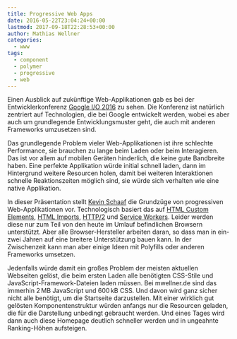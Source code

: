 ```yaml
---
title: Progressive Web Apps
date: 2016-05-22T23:04:24+00:00
lastmod: 2017-09-18T22:28:53+00:00
author: Mathias Wellner
categories:
  - www
tags:
  - component
  - polymer
  - progressive
  - web
---
```

Einen Ausblick auf zukünftige Web-Applikationen gab es bei der Entwicklerkonferenz <a href="https://events.google.com/io2016/" title="Google I/O 2016" target="_blank">Google I/O 2016</a> 
zu sehen. Die Konferenz ist natürlich zentriert auf Technologien, die bei Google entwickelt werden, wobei es aber auch um grundlegende Entwicklungsmuster geht, die auch mit anderen 
Frameworks umzusetzen sind. 

Das grundlegende Problem vieler Web-Applikationen ist ihre schlechte Performance, sie brauchen zu lange beim Laden oder beim Interagieren. Das ist vor allem auf mobilen 
Geräten hinderlich, die keine gute Bandbreite haben. Eine perfekte Applikation würde initial schnell laden, dann im Hintergrund weitere Resourcen holen, damit bei weiteren 
Interaktionen schnelle Reaktionszeiten möglich sind, sie würde sich verhalten wie eine native Applikation. 

In dieser Präsentation stellt <a href="https://twitter.com/kevinpschaaf" title="Kevin Schaaf (@kevinpschaaf) on twitter" target="_blank">Kevin Schaaf</a> 
die Grundzüge von progressiven Web-Applikationen vor. Technologisch basiert das auf 
<a href="https://developer.mozilla.org/en-US/docs/Web/Web_Components/Custom_Elements" title="Custom Elements" target="_blank">HTML Custom Elements</a>, 
<a href="https://developer.mozilla.org/en-US/docs/Web/Web_Components/HTML_Imports" title="HTML Imports" target="_blank">HTML Imports</a>, 
<a href="https://en.wikipedia.org/wiki/HTTP/2" title="HTTP/2" target="_blank">HTTP/2</a> und 
<a href="https://developer.mozilla.org/de/docs/Web/API/Service_Worker_API" title="Service Worker API" target="_blank">Service Workers</a>. 
Leider werden diese nur zum Teil von den heute im Umlauf befindlichen Browsern unterstützt. Aber alle Browser-Hersteller arbeiten daran, so 
dass man in ein-zwei Jahren auf eine breitere Unterstützung bauen kann. In der Zwischenzeit kann man aber einige Ideen mit Polyfills oder anderen Frameworks umsetzen. 

Jedenfalls würde damit ein großes Problem der meisten aktuellen Webseiten gelöst, die beim ersten Laden alle benötigten CSS-Stile und JavaScript-Framework-Dateien 
laden müssen. Bei mwellner.de sind das immerhin 2&thinsp;MB JavaScript und 600&thinsp;kB CSS. Und davon wird ganz sicher nicht alle benötigt, um die Startseite 
darzustellen. Mit einer wirklich gut gelösten Komponentenstruktur würden anfangs nur die Resourcen geladen, die für die Darstellung unbedingt gebraucht werden. 
Und eines Tages wird dann auch diese Homepage deutlich schneller werden und in ungeahnte Ranking-Höhen aufsteigen.
